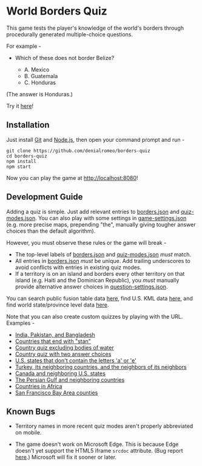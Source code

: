 # World Borders Quiz

This game tests the player's knowledge of the world's borders through procedurally generated multiple-choice questions.

For example -

* Which of these does not border Belize?

    * A. Mexico
    * B. Guatemala
    * C. Honduras

(The answer is Honduras.)

Try it [here](http://danielmoore.us/borders-quiz)!

## Installation

Just install [Git](https://git-scm.com/) and [Node.js](https://nodejs.org/en/), then open your command prompt and run -

```
git clone https://github.com/denialromeo/borders-quiz
cd borders-quiz
npm install
npm start
```

Now you can play the game at [http://localhost:8080](http://localhost:8080)!

## Development Guide

Adding a quiz is simple. Just add relevant entries to [borders.json](/borders-quiz/build-question/borders.json) and [quiz-modes.json](/borders-quiz/game/quiz-modes.json). You can also play with some settings in [game-settings.json](/borders-quiz/game/game-settings.json) (e.g. more precise maps, prepending "the", manually giving tougher answer choices than the default algorithm).

However, you must observe these rules or the game will break -

* The top-level labels of [borders.json](/borders-quiz/build-question/borders.json) and [quiz-modes.json](/borders-quiz/game/quiz-modes.json) *must* match.
* All entries in [borders.json](/borders-quiz/build-question/borders.json) *must* be unique. Add trailing underscores to avoid conflicts with entries in existing quiz modes.
* If a territory is on an island and borders every other territory on that island (e.g. Haiti and the Dominican Republic), you *must* manually provide alternative answer choices in [question-settings.json](/borders-quiz/build-question/question-settings.json).

You can search public fusion table data [here](https://research.google.com/tables?source=ft2573812&corpus=fusion), find U.S. KML data [here](https://www.census.gov/geo/maps-data/data/tiger-cart-boundary.html), and find world state/province level data [here](https://fusiontables.google.com/DataSource?docid=1uK6JhwbCLeJWmTmoWTIKFOmdZuTxhfeT_Gy05QXy).

Note that you can also create custom quizzes by playing with the URL. Examples -

* [India, Pakistan, and Bangladesh](http://danielmoore.us/borders-quiz?custom=India|Pakistan|Bangladesh)
* [Countries that end with "stan"](http://danielmoore.us/borders-quiz?custom=stan$)
* [Country quiz excluding bodies of water](http://danielmoore.us/borders-quiz?custom=^(?!.*(Sea|Gulf|Bay|Strait|Lake|Channel)))
* [Country quiz with two answer choices](http://danielmoore.us/borders-quiz?num-choices=2)
* [U.S. states that don't contain the letters 'a' or 'e'](http://danielmoore.us/borders-quiz?usa-states&custom=%5E(?!.*[ae]))
* [Turkey, its neighboring countries, and the neighbors of its neighbors](http://danielmoore.us/borders-quiz?start=Turkey&depth=2)
* [Canada and neighboring U.S. states](http://danielmoore.us/borders-quiz?start=Canada_)
* [The Persian Gulf and neighboring countries](http://danielmoore.us/borders-quiz?start=Persian+Gulf)
* [Countries in Africa](http://danielmoore.us/borders-quiz?start=Guinea&depth=100&exclude-paths-through=Egypt;Morocco)
* [San Francisco Bay Area counties](http://danielmoore.us/borders-quiz?start=San+Francisco+Bay)

## Known Bugs

* Territory names in more recent quiz modes aren't properly abbreviated on mobile.

* The game doesn't work on Microsoft Edge. This is because Edge doesn't yet support the HTML5 iframe `srcdoc` attribute. (Bug report [here](https://developer.microsoft.com/en-us/microsoft-edge/platform/issues/12375527/).) Microsoft will fix it sooner or later.